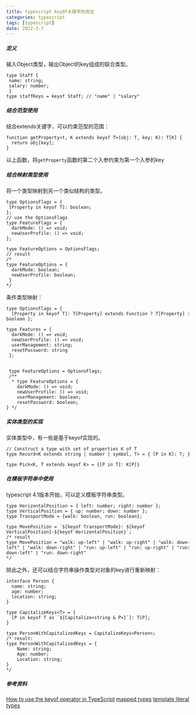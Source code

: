 ```yaml
---
title: typescript keyOf关键字的用法
categories: typescript
tags: [typescript]
date: 2022-3-7
---  
```


##### 定义
输入Object类型，输出Object的key组成的联合类型。


```
type Staff {
 name: string;
 salary: number;
 } 
type staffKeys = keyof Staff; // "name" | "salary"
```

##### 结合范型使用
结合extends关键字，可以约束范型的范围：
```
function getProperty<t, K extends keyof T>(obj: T, key: K): T[K] {
  return obj[key];
}
```

以上函数，将`getProperty`函数的第二个入参约束为第一个入参的key

##### 结合映射类型使用
将一个类型映射到另一个类似结构的类型。


```
type OptionsFlags = {
 [Property in keyof T]: boolean;
};
// use the OptionsFlags
type FeatureFlags = { 
  darkMode: () => void;
  newUserProfile: () => void; 
};

type FeatureOptions = OptionsFlags;
// result 
/*
type FeatureOptions = {
  darkMode: boolean; 
  newUserProfile: boolean; 
 } 
*/
```
条件类型映射：

```
type OptionsFlags = {
  [Property in keyof T]: T[Property] extends Function ? T[Property] : boolean };

type Features = {
  darkMode: () => void;
  newUserProfile: () => void;
  userManagement: string;
  resetPassword: string
 };


 type FeatureOptions = OptionsFlags;
 /**
  * type FeatureOptions = {
    darkMode: () => void;
    newUserProfile: () => void;
    userManagement: boolean;
    resetPassword: boolean;
} */
```

##### 实体类型的实现
实体类型中，有一些是基于keyof实现的。

```
// Construct a type with set of properties K of T
type Record<K extends string | number | symbol, T> = { [P in K]: T; }

type Pick<K, T extends keyof K> = {[P in T]: K[P]}
```

##### 在模板字符串中使用
typescript 4.1版本开始，可以定义模板字符串类型。

```
type HorizontalPosition = { left: number; right: number };
type VerticalPosition = { up: number; down: number };
type TransportMode = {walk: boolean, run: boolean};

type MovePosition = `${keyof TransportMode}: ${keyof VerticalPosition}-${keyof HorizontalPosition}`;
/* result
type MovePosition = "walk: up-left" | "walk: up-right" | "walk: down-left" | "walk: down-right" | "run: up-left" | "run: up-right" | "run: down-left" | "run: down-right"
*/
```
除此之外，还可以结合字符串操作类型对对象的key进行重新映射：

```
interface Person {
  name: string;
  age: number;
  location: string;
}

type CapitalizeKeys<T> = {
  [P in keyof T as `${Capitalize<string & P>}`]: T[P];
}

type PersonWithCapitalizedKeys = CapitalizeKeys<Person>;
/* result:
type PersonWithCapitalizedKeys = {
    Name: string;
    Age: number;
    Location: string;
}
*/
```



##### 参考资料
[How to use the keyof operator in TypeScript](https://blog.logrocket.com/how-to-use-keyof-operator-typescript/)
[mapped types](https://www.typescriptlang.org/docs/handbook/2/mapped-types.html)
[template literal types](https://www.typescriptlang.org/docs/handbook/2/template-literal-types.html)